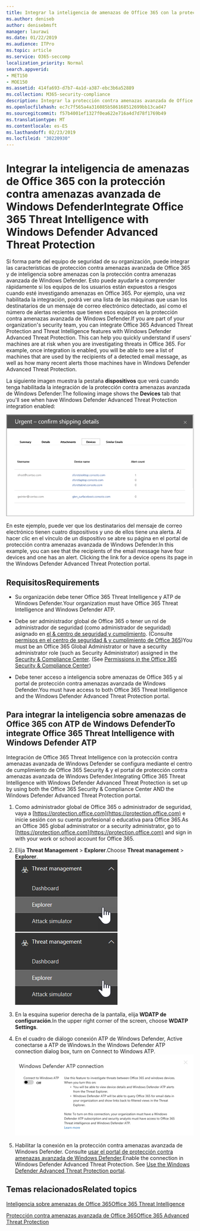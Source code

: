 ```yaml
---
title: Integrar la inteligencia de amenazas de Office 365 con la protección contra amenazas avanzada de Windows Defender
ms.author: deniseb
author: denisebmsft
manager: laurawi
ms.date: 01/22/2019
ms.audience: ITPro
ms.topic: article
ms.service: O365-seccomp
localization_priority: Normal
search.appverid:
- MET150
- MOE150
ms.assetid: 414fa693-d7b7-4a1d-a387-ebc3b6a52889
ms.collection: M365-security-compliance
description: Integrar la protección contra amenazas avanzada de Office 365 con la protección contra amenazas avanzada de Windows Defender para ver información más detallada acerca de la administración de amenazas.
ms.openlocfilehash: ec7c7f565a4a316085b586168512699bb13cad47
ms.sourcegitcommit: f57b4001ef1327f0ea622e716a4d7d78f1769b49
ms.translationtype: MT
ms.contentlocale: es-ES
ms.lasthandoff: 02/23/2019
ms.locfileid: "30220930"
---
```

# <a name="integrate-office-365-threat-intelligence-with-windows-defender-advanced-threat-protection"></a><span data-ttu-id="dd4be-103">Integrar la inteligencia de amenazas de Office 365 con la protección contra amenazas avanzada de Windows Defender</span><span class="sxs-lookup"><span data-stu-id="dd4be-103">Integrate Office 365 Threat Intelligence with Windows Defender Advanced Threat Protection</span></span>

<span data-ttu-id="dd4be-p101">Si forma parte del equipo de seguridad de su organización, puede integrar las características de protección contra amenazas avanzada de Office 365 y de inteligencia sobre amenazas con la protección contra amenazas avanzada de Windows Defender. Esto puede ayudarle a comprender rápidamente si los equipos de los usuarios están expuestos a riesgos cuando esté investigando amenazas en Office 365. Por ejemplo, una vez habilitada la integración, podrá ver una lista de las máquinas que usan los destinatarios de un mensaje de correo electrónico detectado, así como el número de alertas recientes que tienen esos equipos en la protección contra amenazas avanzada de Windows Defender.</span><span class="sxs-lookup"><span data-stu-id="dd4be-p101">If you are part of your organization's security team, you can integrate Office 365 Advanced Threat Protection and Threat Intelligence features with Windows Defender Advanced Threat Protection. This can help you quickly understand if users' machines are at risk when you are investigating threats in Office 365. For example, once integration is enabled, you will be able to see a list of machines that are used by the recipients of a detected email message, as well as how many recent alerts those machines have in Windows Defender Advanced Threat Protection.</span></span>
  
<span data-ttu-id="dd4be-107">La siguiente imagen muestra la pestaña **dispositivos** que verá cuando tenga habilitada la integración de la protección contra amenazas avanzada de Windows Defender:</span><span class="sxs-lookup"><span data-stu-id="dd4be-107">The following image shows the **Devices** tab that you'll see when have Windows Defender Advanced Threat Protection integration enabled:</span></span> 
  
![Si ATP de Windows Defender está habilitada, puede ver una lista de equipos con alertas.](media/fec928ea-8f0c-44d7-80b9-a2e0a8cd4e89.PNG)
  
<span data-ttu-id="dd4be-p102">En este ejemplo, puede ver que los destinatarios del mensaje de correo electrónico tienen cuatro dispositivos y uno de ellos tiene una alerta. Al hacer clic en el vínculo de un dispositivo se abre su página en el portal de protección contra amenazas avanzada de Windows Defender.</span><span class="sxs-lookup"><span data-stu-id="dd4be-p102">In this example, you can see that the recipients of the email message have four devices and one has an alert. Clicking the link for a device opens its page in the Windows Defender Advanced Threat Protection portal.</span></span>
  
## <a name="requirements"></a><span data-ttu-id="dd4be-111">Requisitos</span><span class="sxs-lookup"><span data-stu-id="dd4be-111">Requirements</span></span>

- <span data-ttu-id="dd4be-112">Su organización debe tener Office 365 Threat Intelligence y ATP de Windows Defender.</span><span class="sxs-lookup"><span data-stu-id="dd4be-112">Your organization must have Office 365 Threat Intelligence and Windows Defender ATP.</span></span>
    
- <span data-ttu-id="dd4be-p103">Debe ser administrador global de Office 365 o tener un rol de administrador de seguridad (como administrador de seguridad) asignado en [el &amp; centro de seguridad y cumplimiento](https://protection.office.com). (Consulte [permisos en el centro de seguridad &amp; y cumplimiento de Office 365](permissions-in-the-security-and-compliance-center.md))</span><span class="sxs-lookup"><span data-stu-id="dd4be-p103">You must be an Office 365 Global Administrator or have a security administrator role (such as Security Administrator) assigned in the [Security &amp; Compliance Center](https://protection.office.com). (See [Permissions in the Office 365 Security &amp; Compliance Center](permissions-in-the-security-and-compliance-center.md))</span></span>
    
- <span data-ttu-id="dd4be-115">Debe tener acceso a inteligencia sobre amenazas de Office 365 y al portal de protección contra amenazas avanzada de Windows Defender.</span><span class="sxs-lookup"><span data-stu-id="dd4be-115">You must have access to both Office 365 Threat Intelligence and the Windows Defender Advanced Threat Protection portal.</span></span>
    
## <a name="to-integrate-office-365-threat-intelligence-with-windows-defender-atp"></a><span data-ttu-id="dd4be-116">Para integrar la inteligencia sobre amenazas de Office 365 con ATP de Windows Defender</span><span class="sxs-lookup"><span data-stu-id="dd4be-116">To integrate Office 365 Threat Intelligence with Windows Defender ATP</span></span>

<span data-ttu-id="dd4be-117">Integración de Office 365 Threat Intelligence con la protección contra amenazas avanzada de Windows Defender se configura mediante el centro de cumplimiento de Office 365 Security & y el portal de protección contra amenazas avanzada de Windows Defender.</span><span class="sxs-lookup"><span data-stu-id="dd4be-117">Integrating Office 365 Threat Intelligence with Windows Defender Advanced Threat Protection is set up by using both the Office 365 Security & Compliance Center AND the Windows Defender Advanced Threat Protection portal.</span></span>
  
1. <span data-ttu-id="dd4be-118">Como administrador global de Office 365 o administrador de seguridad, vaya a [https://protection.office.com](https://protection.office.com) e inicie sesión con su cuenta profesional o educativa para Office 365.</span><span class="sxs-lookup"><span data-stu-id="dd4be-118">As an Office 365 global administrator or a security administrator, go to [https://protection.office.com](https://protection.office.com) and sign in with your work or school account for Office 365.</span></span> 
    
2. <span data-ttu-id="dd4be-119">Elija **Threat Management** \> **Explorer**.</span><span class="sxs-lookup"><span data-stu-id="dd4be-119">Choose **Threat management** \> **Explorer**.</span></span><br><span data-ttu-id="dd4be-120">![Explorador en el menú de administración de amenazas](media/ThreatMgmt-Explorer-nav.png)</span><span class="sxs-lookup"><span data-stu-id="dd4be-120">![Explorer in Threat Management menu](media/ThreatMgmt-Explorer-nav.png)</span></span><br>
    
3. <span data-ttu-id="dd4be-121">En la esquina superior derecha de la pantalla, elija **WDATP de configuración**.</span><span class="sxs-lookup"><span data-stu-id="dd4be-121">In the upper right corner of the screen, choose **WDATP Settings**.</span></span>
    
4. <span data-ttu-id="dd4be-122">En el cuadro de diálogo conexión ATP de Windows Defender, Active conectarse a ATP de Windows.</span><span class="sxs-lookup"><span data-stu-id="dd4be-122">In the Windows Defender ATP connection dialog box, turn on Connect to Windows ATP.</span></span><br>![Conexión ATP de Windows Defender](media/Explorer-WDATPConnection-dialog.png)<br>
    
5. <span data-ttu-id="dd4be-p104">Habilitar la conexión en la protección contra amenazas avanzada de Windows Defender. Consulte [usar el portal de protección contra amenazas avanzada de Windows Defender](https://go.microsoft.com/fwlink/?linkid=859690).</span><span class="sxs-lookup"><span data-stu-id="dd4be-p104">Enable the connection in Windows Defender Advanced Threat Protection. See [Use the Windows Defender Advanced Threat Protection portal](https://go.microsoft.com/fwlink/?linkid=859690).</span></span>

  
## <a name="related-topics"></a><span data-ttu-id="dd4be-126">Temas relacionados</span><span class="sxs-lookup"><span data-stu-id="dd4be-126">Related topics</span></span>

[<span data-ttu-id="dd4be-127">Inteligencia sobre amenazas de Office 365</span><span class="sxs-lookup"><span data-stu-id="dd4be-127">Office 365 Threat Intelligence</span></span>](office-365-ti.md)
  
[<span data-ttu-id="dd4be-128">Protección contra amenazas avanzada de Office 365</span><span class="sxs-lookup"><span data-stu-id="dd4be-128">Office 365 Advanced Threat Protection</span></span>](office-365-atp.md)
  

